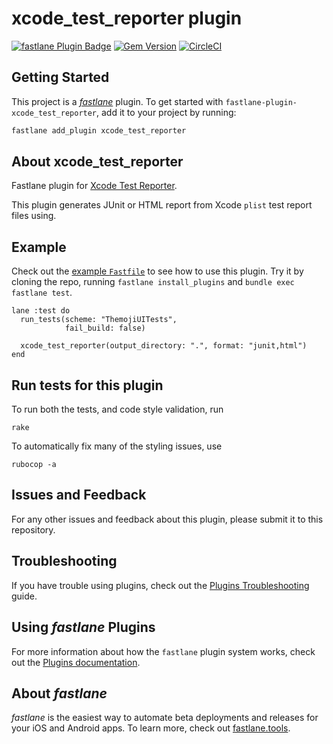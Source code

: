 # xcode_test_reporter plugin

[![fastlane Plugin Badge](https://rawcdn.githack.com/fastlane/fastlane/master/fastlane/assets/plugin-badge.svg)](https://rubygems.org/gems/fastlane-plugin-xcode_test_reporter)
[![Gem Version](https://badge.fury.io/rb/fastlane-plugin-xcode_test_reporter.svg)](https://badge.fury.io/rb/fastlane-plugin-xcode_test_reporter)
[![CircleCI](https://circleci.com/gh/taisukeh/fastlane-plugin-xcode_test_reporter.svg?style=svg)](https://circleci.com/gh/taisukeh/fastlane-plugin-xcode_test_reporter)

## Getting Started

This project is a [_fastlane_](https://github.com/fastlane/fastlane) plugin. To get started with `fastlane-plugin-xcode_test_reporter`, add it to your project by running:

```bash
fastlane add_plugin xcode_test_reporter
```

## About xcode_test_reporter

Fastlane plugin for [Xcode Test Reporter](https://github.com/taisukeh/xcode-test-reporter).

This plugin generates JUnit or HTML report from Xcode `plist` test report files using.

## Example

Check out the [example `Fastfile`](fastlane/Fastfile) to see how to use this plugin. Try it by cloning the repo, running `fastlane install_plugins` and `bundle exec fastlane test`.

```
lane :test do
  run_tests(scheme: "ThemojiUITests",
            fail_build: false)

  xcode_test_reporter(output_directory: ".", format: "junit,html")
end
```

## Run tests for this plugin

To run both the tests, and code style validation, run

```
rake
```

To automatically fix many of the styling issues, use
```
rubocop -a
```

## Issues and Feedback

For any other issues and feedback about this plugin, please submit it to this repository.

## Troubleshooting

If you have trouble using plugins, check out the [Plugins Troubleshooting](https://docs.fastlane.tools/plugins/plugins-troubleshooting/) guide.

## Using _fastlane_ Plugins

For more information about how the `fastlane` plugin system works, check out the [Plugins documentation](https://docs.fastlane.tools/plugins/create-plugin/).

## About _fastlane_

_fastlane_ is the easiest way to automate beta deployments and releases for your iOS and Android apps. To learn more, check out [fastlane.tools](https://fastlane.tools).
